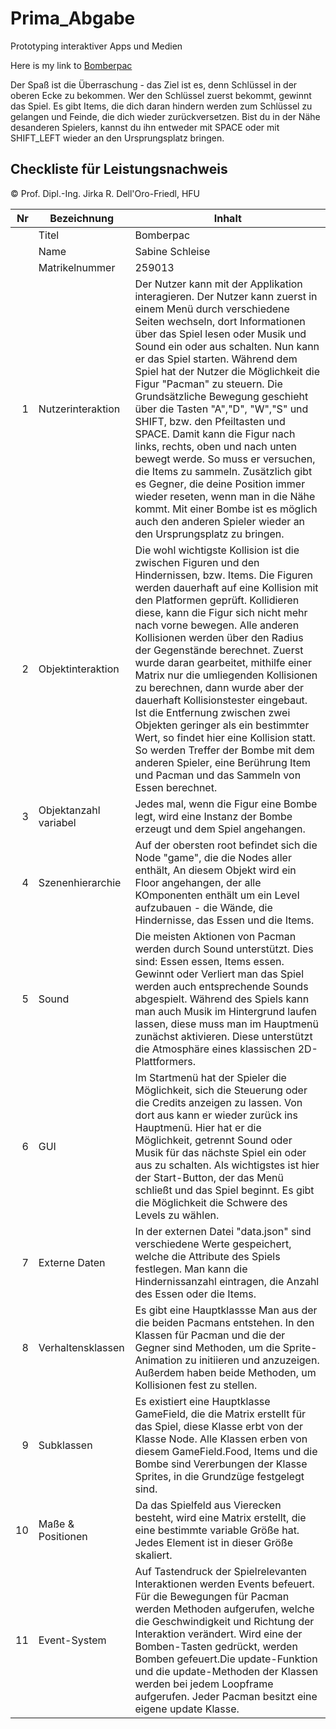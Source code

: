# Prima_Abgabe
Prototyping interaktiver Apps und Medien

Here is my link to [Bomberpac](https://sabinecelina.github.io/Prima_Abgabe/BomberpacGame/Main.html)


Der Spaß ist die Überraschung - das Ziel ist es, denn Schlüssel in der oberen Ecke zu bekommen. Wer den Schlüssel zuerst bekommt, gewinnt das Spiel. 
Es gibt Items, die dich daran hindern werden zum Schlüssel zu gelangen und Feinde, die dich wieder zurückversetzen. Bist du in der Nähe desanderen Spielers, kannst du ihn entweder mit SPACE oder mit SHIFT_LEFT wieder an den Ursprungsplatz bringen.

## Checkliste für Leistungsnachweis
© Prof. Dipl.-Ing. Jirka R. Dell'Oro-Friedl, HFU

| Nr | Bezeichnung           | Inhalt                                                                                                                                                                                                                                                                         |
|---:|-----------------------|--------------------------------------------------------------------------------------------------------------------------------------------------------------------------------------------------------------------------------------------------------------------------------|
|    | Titel                 |Bomberpac
|    | Name                  |Sabine Schleise
|    | Matrikelnummer        |259013
|  1 | Nutzerinteraktion     | Der Nutzer kann mit der Applikation interagieren. Der Nutzer kann zuerst in einem Menü durch verschiedene Seiten wechseln, dort Informationen über das Spiel lesen oder Musik und Sound ein oder aus schalten. Nun kann er das Spiel starten. Während dem Spiel hat der Nutzer die Möglichkeit die Figur "Pacman" zu steuern. Die Grundsätzliche Bewegung geschieht über die Tasten "A","D", "W","S" und SHIFT, bzw. den Pfeiltasten und SPACE. Damit kann die Figur nach links, rechts, oben und nach unten bewegt werde. So muss er versuchen, die Items zu sammeln. Zusätzlich gibt es Gegner, die deine Position immer wieder reseten, wenn man in die Nähe kommt. Mit einer Bombe ist es möglich auch den anderen Spieler wieder an den Ursprungsplatz zu bringen.                                                                                                                                               |
|  2 | Objektinteraktion     | Die wohl wichtigste Kollision ist die zwischen Figuren und den Hindernissen, bzw. Items. Die Figuren werden dauerhaft auf eine Kollision mit den Platformen geprüft. Kollidieren diese, kann die Figur sich nicht mehr nach vorne bewegen. Alle anderen Kollisionen werden über den Radius der Gegenstände berechnet. Zuerst wurde daran gearbeitet, mithilfe einer Matrix nur die umliegenden Kollisionen zu berechnen, dann wurde aber der dauerhaft Kollisionstester eingebaut. Ist die Entfernung zwischen zwei Objekten geringer als ein bestimmter Wert, so findet hier eine Kollision statt. So werden Treffer der Bombe mit dem anderen Spieler, eine Berührung Item und Pacman und das Sammeln von Essen berechnet.                                                                                                                                                                               |
|  3 | Objektanzahl variabel | Jedes mal, wenn die Figur eine Bombe legt, wird eine Instanz der Bombe erzeugt und dem Spiel angehangen.                                                                                                                                                      |
|  4 | Szenenhierarchie      | Auf der obersten root befindet sich die Node "game", die die Nodes aller enthält, An diesem Objekt wird ein Floor  angehangen, der alle KOmponenten enthält um ein Level aufzubauen - die Wände, die Hindernisse, das Essen und die Items.                                                                                                                                                       |
|  5 | Sound                 | Die meisten Aktionen von Pacman werden durch Sound unterstützt. Dies sind: Essen essen, Items essen. Gewinnt oder Verliert man das Spiel werden auch entsprechende Sounds abgespielt. Während des Spiels kann man auch Musik im Hintergrund laufen lassen, diese muss man im Hauptmenü zunächst aktivieren. Diese unterstützt die Atmosphäre eines klassischen 2D-Plattformers.                                                            |
|  6 | GUI                   | Im Startmenü hat der Spieler die Möglichkeit, sich die Steuerung oder die Credits anzeigen zu lassen. Von dort aus kann er wieder zurück ins Hauptmenü. Hier hat er die Möglichkeit, getrennt Sound oder Musik für das nächste Spiel ein oder aus zu schalten. Als wichtigstes ist hier der Start-Button, der das Menü schließt und das Spiel beginnt. Es gibt die Möglichkeit die Schwere des Levels zu wählen.                                   |
|  7 | Externe Daten         | In der externen Datei "data.json" sind verschiedene Werte gespeichert, welche die Attribute des Spiels festlegen. Man kann die Hindernissanzahl eintragen, die Anzahl des Essen oder die Items.                                                                       |
|  8 | Verhaltensklassen     | Es gibt eine Hauptklassse Man aus der die beiden Pacmans entstehen. In den Klassen für Pacman und die der Gegner sind Methoden, um die Sprite-Animation zu initiieren und anzuzeigen. Außerdem haben beide Methoden, um Kollisionen fest zu stellen.                          |
|  9 | Subklassen            | Es existiert eine Hauptklasse GameField, die die Matrix erstellt für das Spiel, diese Klasse erbt von der Klasse Node. Alle Klassen erben von diesem GameField.Food, Items und die Bombe sind Vererbungen der Klasse Sprites, in die Grundzüge festgelegt sind. 
| 10 | Maße & Positionen     | Da das Spielfeld aus Vierecken besteht, wird eine Matrix erstellt, die eine bestimmte variable Größe hat. Jedes Element ist in dieser Größe skaliert.                                                               |
| 11 | Event-System          | Auf Tastendruck der Spielrelevanten Interaktionen werden Events befeuert. Für die Bewegungen für Pacman werden Methoden aufgerufen, welche die Geschwindigkeit und Richtung der Interaktion verändert. Wird eine der Bomben-Tasten gedrückt, werden Bomben gefeuert.Die update-Funktion und die update-Methoden der Klassen werden bei jedem Loopframe aufgerufen. Jeder Pacman besitzt eine eigene update Klasse.                                                                                                                                                                           |
